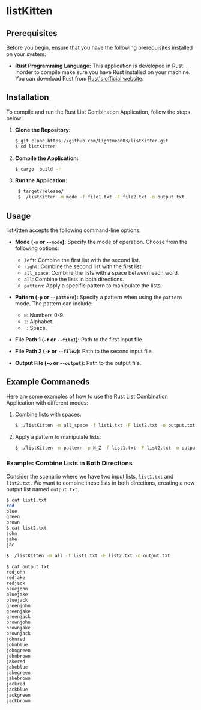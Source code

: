# listKitten 


## Prerequisites

Before you begin, ensure that you have the following prerequisites installed on your system:

- **Rust Programming Language:** This application is developed in Rust. Inorder to compile make sure you have Rust installed on your machine. You can download Rust from [Rust's official website](https://www.rust-lang.org/).

## Installation

To compile and run the Rust List Combination Application, follow the steps below:

1. **Clone the Repository:**
    ```bash
    $ git clone https://github.com/Lightmean03/listKitten.git
    $ cd listKitten
    ```

2. **Compile the Application:**
    ```bash
    $ cargo  build -r
    ```

3. **Run the Application:**
   ```bash
    $ target/release/
    $ ./listKitten -m mode -f file1.txt -F file2.txt -o output.txt
    ```

## Usage


listKitten accepts the following command-line options:

- **Mode (`-m` or `--mode`):** Specify the mode of operation. Choose from the following options:
  - `left`: Combine the first list with the second list.
  - `right`: Combine the second list with the first list.
  - `all_space`: Combine the lists with a space between each word.
  - `all`: Combine the lists in both directions.
  - `pattern`: Apply a specific pattern to manipulate the lists.

- **Pattern (`-p` or `--pattern`):** Specify a pattern when using the `pattern` mode. The pattern can include:
  - `N`: Numbers 0-9.
  - `Z`: Alphabet.
  - `_`: Space.

- **File Path 1 (`-f` or `--file1`):** Path to the first input file.

- **File Path 2 (`-F` or `--file2`):** Path to the second input file.

- **Output File (`-o` or `--output`):** Path to the output file.

## Example Commaneds 

Here are some examples of how to use the Rust List Combination Application with different modes:


1. Combine lists with spaces:

    ```bash
    $ ./listKitten -m all_space -f list1.txt -F list2.txt -o output.txt
    ```

2. Apply a pattern to manipulate lists:

    ```bash
    $ ./listKitten -m pattern -p N_Z -f list1.txt -F list2.txt -o output.txt
    ```
### Example: Combine Lists in Both Directions

Consider the scenario where we have two input lists, `list1.txt` and `list2.txt`. We want to combine these lists in both directions, creating a new output list named `output.txt`.

```bash
$ cat list1.txt
red
blue
green
brown
$ cat list2.txt
john
jake
jac
```
```bash
$ ./listKitten -m all -f list1.txt -F list2.txt -o output.txt
```

```bash
$ cat output.txt
redjohn
redjake
redjack
bluejohn
bluejake
bluejack
greenjohn
greenjake
greenjack
brownjohn
brownjake
brownjack
johnred
johnblue
johngreen
johnbrown
jakered
jakeblue
jakegreen
jakebrown
jackred
jackblue
jackgreen
jackbrown
```




